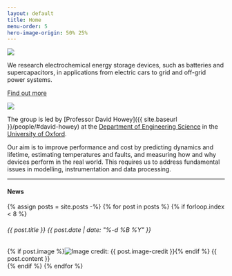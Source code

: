 ```yaml
---
layout: default
title: Home
menu-order: 5
hero-image-origin: 50% 25%
---
```

<style scoped>
.hero.{{ page.title | replace: ' ', '-' | replace: '&', 'and' | downcase }} {
	background-image: url({{ site.baseurl }}/img/hero/{{ page.title | replace: ' ', '-' | replace: '&', 'and' | downcase }}.jpg);
{% if page.hero-image-origin %}	background-position: {{ page.hero-image-origin }};{% endif %}
}
@media (min-width: 768px) {
	.hero.{{ page.title | replace: ' ', '-' | replace: '&', 'and' | downcase }} {
		background-image: url({{ site.baseurl }}/img/hero/{{ page.title | replace: ' ', '-' | replace: '&', 'and' | downcase }}@2x.jpg);
	}
}
</style>
<div class="banner-img"><img src="{{ site.baseurl }}/img/hero/{{ page.title | replace: ' ', '-' | replace: '&', 'and' | downcase }}@2x.jpg"></div>
<div class="intro-text">
<div class="container content">
<div class="row">
<div class="col-xs-12 col-md-10 col-lg-8 col-md-offset-1 col-lg-offset-2" markdown="1">

We research electrochemical energy storage devices, such as batteries and supercapacitors, in applications from electric cars to grid and off-grid power systems.

<a href="{{ site.baseurl }}/research" class="btn">Find out more</a>

</div>
</div>
</div>
</div>
<div class="container content">
<div class="row">
<div class="col-xs-12 col-md-10 col-lg-8 col-md-offset-1 col-lg-offset-2">
<div class="row">
<div class="col-xs-12 col-sm-6 col-sm-push-6">
<img class="default-image" src="{{ site.baseurl }}/img/home-working.jpg">
</div>
<div class="col-xs-12 col-sm-6 col-sm-pull-6" markdown="1">

The group is led by [Professor David Howey]({{ site.baseurl }}/people/#david-howey) at the [Department of Engineering Science](http://www.eng.ox.ac.uk) in the [University of Oxford](http://ox.ac.uk).  	

Our aim is to improve performance and cost by predicting dynamics and lifetime, estimating temperatures and faults, and measuring how and why devices perform in the real world. This requires us to address fundamental issues in modelling, instrumentation and data processing.

</div>
</div>
</div>
<div class="col-xs-12 col-md-10 col-lg-8 col-md-offset-1 col-lg-offset-2" markdown="1">

---

#### News

{% assign posts = site.posts -%}
{% for post in posts %}
{% if forloop.index < 8 %}
<div class="post">
<h6 class="sm-bottom-margin"><span class="post-title">{{ post.title }}</span> <span class="post-info">{{ post.date | date: "%-d %B %Y" }}</span></h6>
{% if post.image %}<img class="post-thumbnail" src="{{ site.baseurl }}/img/{{ post.image }}"{% if post.image-credit %} title="Image credit: {{ post.image-credit }}"{% endif %}>{% endif %}
{{ post.content }}
</div>
{% endif %}
{% endfor %}

</div>
</div>
</div>
